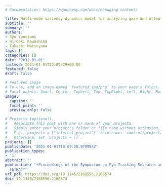 ```yaml
---
# Documentation: https://wowchemy.com/docs/managing-content/

title: Multi-mode saliency dynamics model for analyzing gaze and attention
subtitle: ''
summary: ''
authors:
- Ryo Yonetani
- Hiroaki Kawashima
- Takashi Matsuyama
tags: []
categories: []
date: '2012-01-01'
lastmod: 2021-01-01T22:09:29+09:00
featured: false
draft: false

# Featured image
# To use, add an image named `featured.jpg/png` to your page's folder.
# Focal points: Smart, Center, TopLeft, Top, TopRight, Left, Right, BottomLeft, Bottom, BottomRight.
image:
  caption: ''
  focal_point: ''
  preview_only: false

# Projects (optional).
#   Associate this post with one or more of your projects.
#   Simply enter your project's folder or file name without extension.
#   E.g. `projects = ["internal-project"]` references `content/project/deep-learning/index.md`.
#   Otherwise, set `projects = []`.
projects: []
publishDate: '2021-01-01T13:09:28.970958Z'
publication_types:
- '1'
abstract: ''
publication: '*Proceedings of the Symposium on Eye-Tracking Research and Applications
  (ETRA)*'
url_pdf: https://doi.org/10.1145/2168556.2168574
doi: 10.1145/2168556.2168574
---
```


